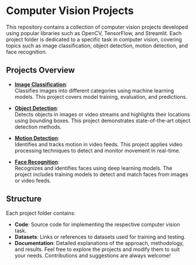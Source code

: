 # Computer Vision Projects
This repository contains a collection of computer vision projects developed using popular libraries such as OpenCV, TensorFlow, and Streamlit. Each project folder is dedicated to a specific task in computer vision, covering topics such as image classification, object detection, motion detection, and face recognition.
## Projects Overview
- **[Image Classification](./Image-Classification/README.md)**:  
  Classifies images into different categories using machine learning models. This project covers model training, evaluation, and predictions.
- **[Object Detection](./Object-Detection/README.md)**:  
  Detects objects in images or video streams and highlights their locations using bounding boxes. This project demonstrates state-of-the-art object detection methods.

- **[Motion Detection](./Motion-Detection/README.md)**:  
  Identifies and tracks motion in video feeds. This project applies video processing techniques to detect and monitor movement in real-time.

- **[Face Recognition](./Face-Recognition/README.md)**:  
  Recognizes and identifies faces using deep learning models. The project includes training models to detect and match faces from images or video feeds.
## Structure
Each project folder contains:
- **Code**: Source code for implementing the respective computer vision task.
- **Datasets**: Links or references to datasets used for training and testing.
- **Documentation**: Detailed explanations of the approach, methodology, and results.
Feel free to explore the projects and modify them to suit your needs. Contributions and suggestions are always welcome!
